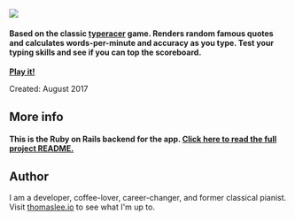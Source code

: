 ![](http://s3.amazonaws.com/thomasleeio/projects/screenshots/000/000/004/medium/typeracerx-logo-posterized.png?1514498205)

#### Based on the classic [typeracer](http://play.typeracer.com/) game. Renders random famous quotes and calculates words-per-minute and accuracy as you type. Test your typing skills and see if you can top the scoreboard.

**[Play it!](http://typeracerx.surge.sh/)**

Created: August 2017

## More info
#### This is the Ruby on Rails backend for the app. [Click here to read the full project README.](https://github.com/thomasjlee/typeracerx)

## Author
I am a developer, coffee-lover, career-changer, and former classical pianist. Visit [thomaslee.io](http://www.thomaslee.io) to see what I'm up to.
